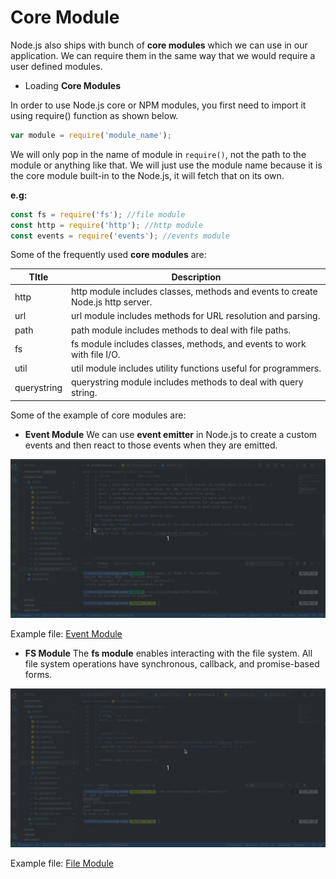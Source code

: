 # Core Module

Node.js also ships with bunch of **core modules** which we can use in our application. We can require them in the same way that we would require a user defined modules.  

- Loading **Core Modules**  

In order to use Node.js core or NPM modules, you first need to import it using require() function as shown below.

```javascript
var module = require('module_name');
```

We will only pop in the name of module in `require()`, not the path to the module or anything like that. We will just use the module name because it is the core module built-in to the Node.js, it will fetch that on its own.  

**e.g:**
```javascript
const fs = require('fs'); //file module
const http = require('http'); //http module
const events = require('events'); //events module
```

Some of the frequently used **core modules** are: 

| TItle        |      Description             |
|--------------|------------------------------|
| http | http module includes classes, methods and events to create Node.js http server. |
| url | url module includes methods for URL resolution and parsing. |
| path | path module includes methods to deal with file paths. |
| fs | fs module includes classes, methods, and events to work with file I/O. |
| util | util module includes utility functions useful for programmers. |
| querystring | querystring module includes methods to deal with query string. |

Some of the example of core modules are: 
- **Event Module** 
We can use **event emitter** in Node.js to create a custom events and then react to those events when they are emitted.  

![Event Module](../screenshots/eventEmitter.gif)

Example file: [Event Module](./examples/08_eventModule.js) 

- **FS Module**
The **fs module** enables interacting with the file system. All file system operations have synchronous, callback, and promise-based forms. 

![File Module](../screenshots/fsModule.gif)

Example file: [File Module](./examples/09_fileModule.js)
